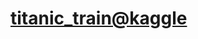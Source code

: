 
# [titanic_train@kaggle](https://www.kaggle.com/datasets/tedllh/titanic-train?select=titanic_train.csv)
